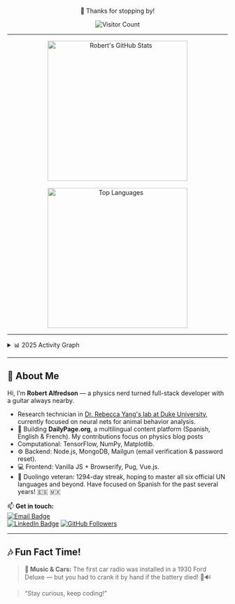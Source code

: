 <!-- HEADER: CENTERED VISITOR COUNTER -->
<div align="center">
  <p>👀 Thanks for stopping by!</p>
  <img src="https://profile-counter.glitch.me/rcalfredson/count.svg" alt="Visitor Count" />
</div>

---

<!-- GITHUB STATS & LANGUAGES IN A GRID -->
<div style="display: grid; grid-template-columns: repeat(auto-fit, minmax(280px, 1fr)); gap: 1rem; justify-items: center;">

  <!-- GitHub Stats Card -->
  <div align="center">
    <img
      src="https://github-readme-stats.vercel.app/api?username=rcalfredson&theme=radical&show_icons=true&count_private=true&hide_title=true"
      alt="Robert's GitHub Stats" width="320"
    />
  </div>

  <!-- Top Languages Card -->
  <div align="center">
    <img
      src="https://github-readme-stats.vercel.app/api/top-langs/?username=rcalfredson&theme=radical&layout=compact&hide=html,css"
      alt="Top Languages" width="320"
    />
  </div>

</div>

---

<!-- ACTIVITY GRAPH INSIDE A COLLAPSIBLE -->
<details>
  <summary>📊 2025 Activity Graph</summary>

  <br />
  <img
    src="https://github-readme-activity-graph.vercel.app/graph?username=rcalfredson&theme=github-dark&area=true&hide_border=true"
    alt="Activity Graph"
  />
</details>

---

## 👋 About Me

Hi, I’m **Robert Alfredson** — a physics nerd turned full-stack developer with a guitar always nearby.

- Research technician in [Dr. Rebecca Yang's lab at Duke University](https://rebeccayang.org/), currently focused on neural nets for animal behavior analysis.
- 🔭 Building **DailyPage.org**, a multilingual content platform (Spanish, English & French). My contributions focus on physics blog posts
- Computational: TensorFlow, NumPy, Matplotlib.
- ⚙️ Backend: Node.js, MongoDB, Mailgun (email verification & password reset).  
- 💻 Frontend: Vanilla JS + Browserify, Pug, Vue.js.
- 🌱 Duolingo veteran: 1294-day streak, hoping to master all six official UN languages and beyond. Have focused on Spanish for the past several years! 🇪🇸 🇲🇽

📫 **Get in touch:**  
[![Email Badge](https://img.shields.io/badge/✉️-robert.c.alfredson@gmail.com-blue?logo=gmail)](mailto:robert.c.alfredson@gmail.com)  
[![LinkedIn Badge](https://img.shields.io/badge/🔗-LinkedIn-black?logo=linkedin)](https://www.linkedin.com/in/robert-alfredson-78724a69/)
[![GitHub Followers](https://img.shields.io/github/followers/rcalfredson?label=Follow&style=social)](https://github.com/rcalfredson)

---

## 🎶 Fun Fact Time!

> **🎵 Music & Cars:** The first car radio was installed in a 1930 Ford Deluxe — but you had to crank it by hand if the battery died! 🚗🔊

> “Stay curious, keep coding!”
